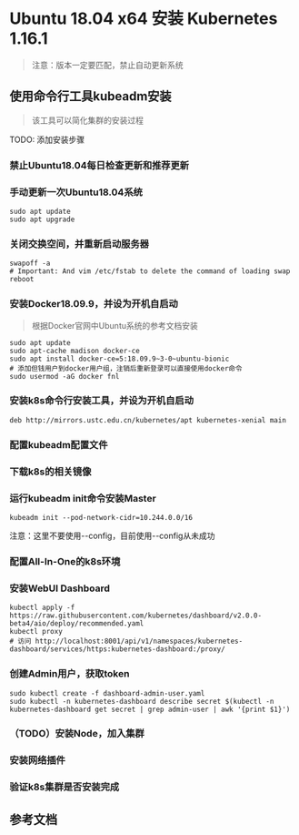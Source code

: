 # Ubuntu 18.04 x64 安装 Kubernetes 1.16.1

> 注意：版本一定要匹配，禁止自动更新系统

## 使用命令行工具kubeadm安装
> 该工具可以简化集群的安装过程

TODO: 添加安装步骤

### 禁止Ubuntu18.04每日检查更新和推荐更新

### 手动更新一次Ubuntu18.04系统
```shell
sudo apt update
sudo apt upgrade
```

### 关闭交换空间，并重新启动服务器
```shell
swapoff -a
# Important: And vim /etc/fstab to delete the command of loading swap
reboot
```

### 安装Docker18.09.9，并设为开机自启动

> 根据Docker官网中Ubuntu系统的参考文档安装

```shell
sudo apt update
sudo apt-cache madison docker-ce
sudo apt install docker-ce=5:18.09.9~3-0~ubuntu-bionic
# 添加但钱用户到docker用户组，注销后重新登录可以直接使用docker命令
sudo usermod -aG docker fnl
```

### 安装k8s命令行安装工具，并设为开机自启动
```
deb http://mirrors.ustc.edu.cn/kubernetes/apt kubernetes-xenial main
```

### 配置kubeadm配置文件

### 下载k8s的相关镜像

### 运行kubeadm init命令安装Master
```
kubeadm init --pod-network-cidr=10.244.0.0/16
```
注意：这里不要使用--config，目前使用--config从未成功

### 配置All-In-One的k8s环境

### 安装WebUI Dashboard
```shell
kubectl apply -f https://raw.githubusercontent.com/kubernetes/dashboard/v2.0.0-beta4/aio/deploy/recommended.yaml
kubectl proxy
# 访问 http://localhost:8001/api/v1/namespaces/kubernetes-dashboard/services/https:kubernetes-dashboard:/proxy/
```

### 创建Admin用户，获取token
```shell
sudo kubectl create -f dashboard-admin-user.yaml
sudo kubectl -n kubernetes-dashboard describe secret $(kubectl -n kubernetes-dashboard get secret | grep admin-user | awk '{print $1}')
```
### （TODO）安装Node，加入集群

### 安装网络插件

### 验证k8s集群是否安装完成



## 参考文档

